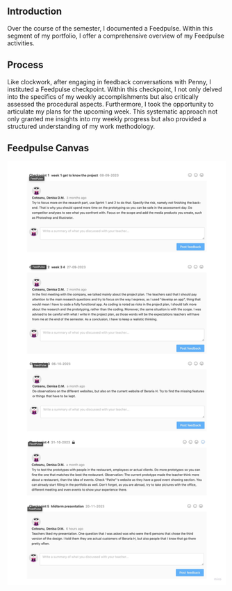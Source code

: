 ## Introduction
Over the course of the semester, I documented a Feedpulse. Within this segment of my portfolio, I offer a comprehensive overview of my Feedpulse activities.

## Process
Like clockwork, after engaging in feedback conversations with Penny, I instituted a Feedpulse checkpoint. Within this checkpoint, I not only delved into the specifics of my weekly accomplishments but also critically assessed the procedural aspects. Furthermore, I took the opportunity to articulate my plans for the upcoming week. This systematic approach not only granted me insights into my weekly progress but also provided a structured understanding of my work methodology.

## Feedpulse Canvas
![BerariaH_App_-_Feedpulse_Canvas](uploads/47aa94827e65fab921d6766f28d4bf03/BerariaH_App_-_Feedpulse_Canvas.jpg)